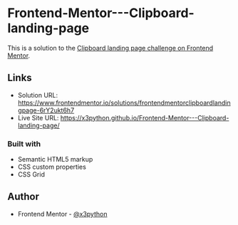 # Frontend-Mentor---Clipboard-landing-page
This is a solution to the [Clipboard landing page challenge on Frontend Mentor](https://www.frontendmentor.io/challenges/clipboard-landing-page-5cc9bccd6c4c91111378ecb9).

## Links

- Solution URL: https://www.frontendmentor.io/solutions/frontendmentorclipboardlandingpage-6rY2ukt6h7
- Live Site URL: https://x3python.github.io/Frontend-Mentor---Clipboard-landing-page/

### Built with

- Semantic HTML5 markup
- CSS custom properties
- CSS Grid

## Author

- Frontend Mentor - [@x3python](https://www.frontendmentor.io/profile/x3python)
